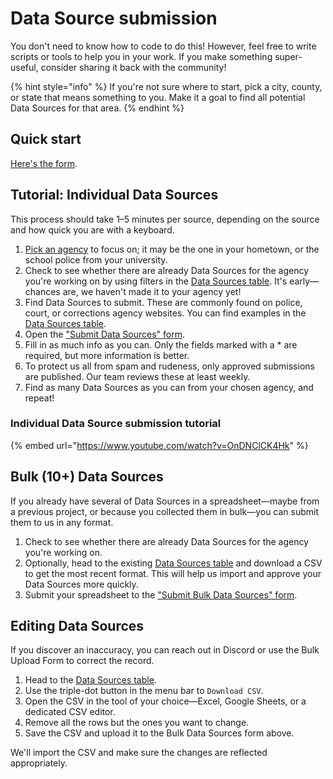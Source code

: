 # Data Source submission

You don't need to know how to code to do this! However, feel free to write scripts or tools to help you in your work. If you make something super-useful, consider sharing it back with the community!

{% hint style="info" %}
If you're not sure where to start, pick a city, county, or state that means something to you. Make it a goal to find all potential Data Sources for that area.
{% endhint %}

## Quick start

[Here's the form](https://airtable.com/shrJafakrcmTxHU2i).

## Tutorial: Individual Data Sources

This process should take 1–5 minutes per source, depending on the source and how quick you are with a keyboard.

1. [Pick an agency](https://airtable.com/shr43ihbyM8DDkKx4/tblpnd3ei5SlibcCX) to focus on; it may be the one in your hometown, or the school police from your university.
2. Check to see whether there are already Data Sources for the agency you're working on by using filters in the [Data Sources table](https://airtable.com/shrUAtA8qYasEaepI/tblx8XaKnFTphWNQM). It's early—chances are, we haven't made it to your agency yet!
3. Find Data Sources to submit. These are commonly found on police, court, or corrections agency websites. You can find examples in the [Data Sources table](https://airtable.com/shrUAtA8qYasEaepI).
4. Open the ["Submit Data Sources" form](https://airtable.com/shrJafakrcmTxHU2i).
5. Fill in as much info as you can. Only the fields marked with a \* are required, but more information is better.
6. To protect us all from spam and rudeness, only approved submissions are published. Our team reviews these at least weekly.
7. Find as many Data Sources as you can from your chosen agency, and repeat!

### Individual Data Source submission tutorial

{% embed url="https://www.youtube.com/watch?v=OnDNClCK4Hk" %}



## Bulk (10+) Data Sources

If you already have several of Data Sources in a spreadsheet—maybe from a previous project, or because you collected them in bulk—you can submit them to us in any format.

1. Check to see whether there are already Data Sources for the agency you're working on.
2. Optionally, head to the existing [Data Sources table](https://airtable.com/shrbnadIQyefJhI1D) and download a CSV to get the most recent format. This will help us import and approve your Data Sources more quickly.
3. Submit your spreadsheet to the ["Submit Bulk Data Sources" form](https://airtable.com/shrbnadIQyefJhI1D).

## Editing Data Sources

If you discover an inaccuracy, you can reach out in Discord or use the Bulk Upload Form to correct the record.

1. Head to the [Data Sources table](https://airtable.com/shrUAtA8qYasEaepI).
2. Use the triple-dot button in the menu bar to `Download CSV`.
3. Open the CSV in the tool of your choice—Excel, Google Sheets, or a dedicated CSV editor.
4. Remove all the rows but the ones you want to change.
5. Save the CSV and upload it to the Bulk Data Sources form above.

We'll import the CSV and make sure the changes are reflected appropriately.
